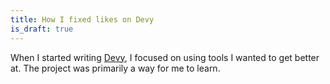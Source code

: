 ```yaml
---
title: How I fixed likes on Devy
is_draft: true
---
```


When I started writing [Devy](devy.page), I focused on using tools I wanted to get better at.
The project was primarily a way for me to learn.
